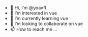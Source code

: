 - 👋 Hi, I’m @yoavfl
- 👀 I’m interested in vue
- 🌱 I’m currently learning vue
- 💞️ I’m looking to collaborate on vue
- 📫 How to reach me ...

<!---
yoavfl/yoavfl is a ✨ special ✨ repository because its `README.md` (this file) appears on your GitHub profile.
You can click the Preview link to take a look at your changes.
--->
